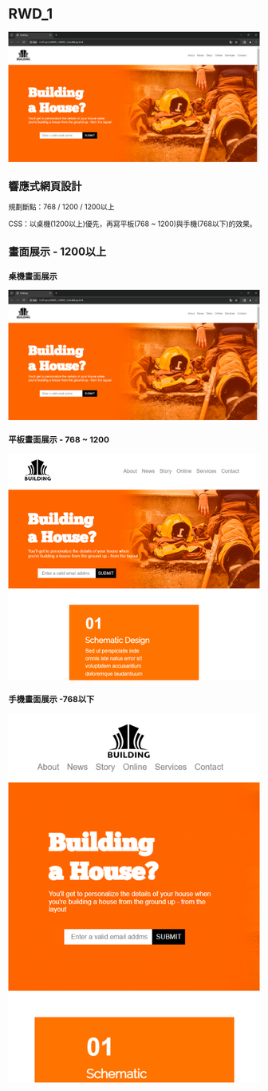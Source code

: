 # RWD_1

![圖1](./readme_image/img1.png)

## 響應式網頁設計

規劃斷點：768 / 1200 / 1200以上

CSS：以桌機(1200以上)優先，再寫平板(768 ~ 1200)與手機(768以下)的效果。

## 畫面展示 - 1200以上

### 桌機畫面展示

![圖1](./readme_image/img1.png)

### 平板畫面展示 - 768 ~ 1200

![圖2](./readme_image/img2.png)

### 手機畫面展示 -768以下

![圖3](./readme_image/img3.png)